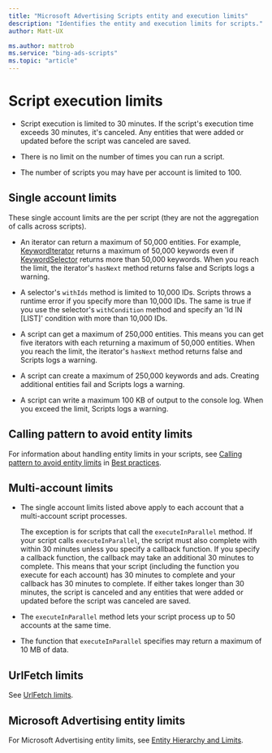 ```yaml
---
title: "Microsoft Advertising Scripts entity and execution limits"
description: "Identifies the entity and execution limits for scripts."
author: Matt-UX

ms.author: mattrob
ms.service: "bing-ads-scripts"
ms.topic: "article"
---
```


# Script execution limits

- Script execution is limited to 30 minutes. If the script's execution time exceeds 30 minutes, it's canceled. Any entities that were added or updated before the script was canceled are saved.  
  
- There is no limit on the number of times you can run a script.  
  
- The number of scripts you may have per account is limited to 100.


## Single account limits

These single account limits are the per script (they are not the aggregation of calls across scripts).

- An iterator can return a maximum of 50,000 entities. For example, [KeywordIterator](../reference/KeywordIterator.md) returns a maximum of 50,000 keywords even if [KeywordSelector](../reference/KeywordSelector.md) returns more than 50,000 keywords. When you reach the limit, the iterator's `hasNext` method returns false and Scripts logs a warning.  
  
- A selector's `withIds` method is limited to 10,000 IDs. Scripts throws a runtime error if you specify more than 10,000 IDs. The same is true if you use the selector's `withCondition` method and specify an 'Id IN [LIST]' condition with more than 10,000 IDs.  
  
- A script can get a maximum of 250,000 entities. This means you can get five iterators with each returning a maximum of 50,000 entities. When you reach the limit, the iterator's `hasNext` method returns false and Scripts logs a warning.  
  
- A script can create a maximum of 250,000 keywords and ads. Creating additional entities fail and Scripts logs a warning.  
  
- A script can write a maximum 100 KB of output to the console log. When you exceed the limit, Scripts logs a warning.


## Calling pattern to avoid entity limits

For information about handling entity limits in your scripts, see [Calling pattern to avoid entity limits](best-practices.md#calling-pattern-to-avoid-entity-limits) in [Best practices](best-practices.md).
 

## Multi-account limits

- The single account limits listed above apply to each account that a multi-account script processes.  

  The exception is for scripts that call the `executeInParallel` method. If your script calls `executeInParallel`, the script must also complete with within 30 minutes unless you specify a callback function. If you specify a callback function, the callback may take an additional 30 minutes to complete. This means that your script (including the function you execute for each account) has 30 minutes to complete and your callback has 30 minutes to complete. If either takes longer than 30 minutes, the script is canceled and any entities that were added or updated before the script was canceled are saved.  

- The `executeInParallel` method lets your script process up to 50 accounts at the same time.  
    
- The function that `executeInParallel` specifies may return a maximum of 10 MB of data.


## UrlFetch limits

See [UrlFetch limits](urlfetch-limits.md).


## Microsoft Advertising entity limits

For Microsoft Advertising entity limits, see [Entity Hierarchy and Limits](/advertising/guides/entity-hierarchy-limits).

